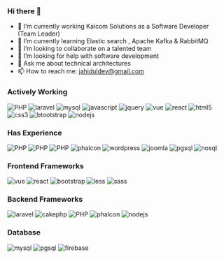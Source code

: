 ### Hi there 👋

- 🔭 I’m currently working Kaicom Solutions as a Software Developer (Team Leader)
- 🌱 I’m currently learning Elastic search , Apache Kafka & RabbitMQ
- 👯 I’m looking to collaborate on a talented team
- 🤔 I’m looking for help with software development
- 💬 Ask me about technical architectures
- 📫 How to reach me: jahiduldev@gmail.com

### Actively Working 
![PHP](https://img.shields.io/badge/php-black?logo=php&style=for-the-badge) ![laravel](https://img.shields.io/badge/laravel-black?logo=laravel&style=for-the-badge) ![mysql](https://img.shields.io/badge/mysql-black?logo=mysql&style=for-the-badge) ![javascript](https://img.shields.io/badge/javascript-black?logo=javascript&style=for-the-badge) ![jquery](https://img.shields.io/badge/jquery-black?logo=jquery&style=for-the-badge) ![vue](https://img.shields.io/badge/vue-black?logo=vue&style=for-the-badge) ![react](https://img.shields.io/badge/react-black?logo=react&style=for-the-badge) ![html5](https://img.shields.io/badge/html5-black?logo=html5&style=for-the-badge) ![css3](https://img.shields.io/badge/css3-black?logo=css3&style=for-the-badge) ![btootstrap](https://img.shields.io/badge/bootstrap-black?logo=bootstrap&style=for-the-badge) ![nodejs](https://img.shields.io/badge/nodejs-black?logo=nodejs&style=for-the-badge) 

### Has Experience
![PHP](https://img.shields.io/badge/cakephp-black?logo=cakephp&style=for-the-badge) ![PHP](https://img.shields.io/badge/codeigniter-black?logo=codeigniter&style=for-the-badge) ![PHP](https://img.shields.io/badge/fuelphp-black?logo=fuelphp&style=for-the-badge) ![phalcon](https://img.shields.io/badge/phalcon-black?logo=phalcon&style=for-the-badge) ![wordpress](https://img.shields.io/badge/wordpress-black?logo=wordpress&style=for-the-badge) ![joomla](https://img.shields.io/badge/joomla-black?logo=joomla&style=for-the-badge) ![pgsql](https://img.shields.io/badge/postgresql-black?logo=postgresql&style=for-the-badge) ![nosql](https://img.shields.io/badge/firebase-black?logo=firebase&style=for-the-badge)

### Frontend Frameworks
![vue](https://img.shields.io/badge/vuejs-black?logo=vuejs&style=for-the-badge) ![react](https://img.shields.io/badge/react-black?logo=react&style=for-the-badge) ![bootstrap](https://img.shields.io/badge/bootstrap-black?logo=bootstrap&style=for-the-badge) ![less](https://img.shields.io/badge/less-black?logo=less&style=for-the-badge) ![sass](https://img.shields.io/badge/sass-black?logo=sass&style=for-the-badge) 

### Backend Frameworks
![laravel](https://img.shields.io/badge/laravel-black?logo=laravel&style=for-the-badge) ![cakephp](https://img.shields.io/badge/codeigniter-black?logo=codeigniter&style=for-the-badge) ![PHP](https://img.shields.io/badge/fuelphp-black?logo=fuelphp&style=for-the-badge) ![phalcon](https://img.shields.io/badge/phalcon-black?logo=phalcon&style=for-the-badge) ![nodejs](https://img.shields.io/badge/nodejs-black?logo=nodejs&style=for-the-badge)

### Database
![mysql](https://img.shields.io/badge/mysql-black?logo=mysql&style=for-the-badge) ![pgsql](https://img.shields.io/badge/postgresql-black?logo=postgresql&style=for-the-badge) ![firebase](https://img.shields.io/badge/firebase-black?logo=firebase&style=for-the-badge)




